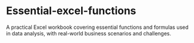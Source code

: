 # Essential-excel-functions
A practical Excel workbook covering essential functions and formulas used in data analysis, with real-world business scenarios and challenges.
